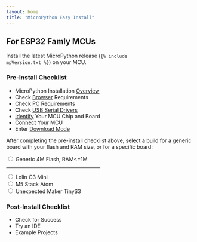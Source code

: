 ```yaml
---
layout: home
title: "MicroPython Easy Install"
---
```


<style>
  .invisible {
    visibility: hidden;
  }
</style>

## For ESP32 Famly MCUs

Install the latest MicroPython release
(<code>{% include mpVersion.txt %}</code>)
on your MCU.

### Pre-Install Checklist
* MicroPython Installation [Overview](overview.html)
* Check [Browser](browser.html) Requirements
* Check [PC](pc.html) Requirements
* Check [USB Serial Drivers](drivers.html)
* [Identify](identify.html) Your MCU Chip and Board
* [Connect](connect.html) Your MCU
* Enter [Download Mode](download.html)

After completing the pre-install checklist above,
select a build for a generic board with your flash and RAM size, or for a specific board:

<ul style="list-style-type: none; padding-left: 0; margin-left: 0;">
<li>
  <label><input type="radio" name="type" value="generic4m" /> Generic 4M Flash, RAM&lt;=1M</label>
</li>
<hr width="50%" align="left" color="gray" size="1px" />
<li>
  <label><input type="radio" name="type" value="c3_mini" /> Lolin C3 Mini</label>
</li>
<li>
  <label><input type="radio" name="type" value="m5_stack_atom" /> M5 Stack Atom</label>
</li>
<li>
  <label><input type="radio" name="type" value="tinyS3" /> Unexpected Maker TinyS3</label>
</li>
</ul>

<p class="button-row" align="center">
<esp-web-install-button class="invisible"></esp-web-install-button>
</p>

### Post-Install Checklist

* Check for Success
* Try an IDE
* Example Projects

<script>
  document.querySelectorAll('input[name="type"]').forEach(radio =>
    radio.addEventListener("change", () => {
      const button = document.querySelector('esp-web-install-button');
      button.manifest = `./manifest_${radio.value}.json`;
      button.classList.remove('invisible');
    }
  ));
</script>

<script type="module" src="https://unpkg.com/esp-web-tools@10.0.1/dist/web/install-button.js?module"></script>

